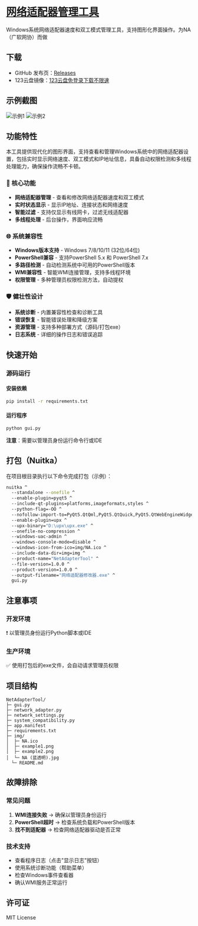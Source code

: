 # [网络适配器管理工具](https://github.com/CurtisYan/NetAdapterTool)

Windows系统网络适配器速度和双工模式管理工具，支持图形化界面操作。为NA（广软网协）而做

## 下载
- GitHub 发布页：[Releases](https://github.com/CurtisYan/NetAdapterTool/releases)
- 123云盘镜像：[123云盘免登录下载不限速](https://www.123912.com/s/S20tjv-yXVsd)

## 示例截图
 
![示例1](img/example1.png) ![示例2](img/example2.png)
 
## 功能特性

本工具提供现代化的图形界面，支持查看和管理Windows系统中的网络适配器设置，包括实时显示网络速度、双工模式和IP地址信息，具备自动权限检测和多线程处理能力，确保操作流畅不卡顿。

### 🔧 核心功能
- **网络适配器管理** - 查看和修改网络适配器速度和双工模式
- **实时状态显示** - 显示IP地址、连接状态和网络速度
- **智能过滤** - 支持仅显示有线网卡，过滤无线适配器
- **多线程处理** - 后台操作，界面响应流畅

### 🌐 系统兼容性
- **Windows版本支持** - Windows 7/8/10/11 (32位/64位)
- **PowerShell兼容** - 支持PowerShell 5.x 和 PowerShell 7.x
- **多路径检测** - 自动检测系统中可用的PowerShell版本
- **WMI兼容性** - 智能WMI连接管理，支持多线程环境
- **权限管理** - 多种管理员权限检测方法，自动提权

### 🛡️ 健壮性设计
- **系统诊断** - 内置兼容性检查和诊断工具
- **错误恢复** - 智能错误处理和降级方案
- **资源管理** - 支持多种部署方式（源码/打包exe）
- **日志系统** - 详细的操作日志和错误追踪

## 快速开始

### 源码运行

#### 安装依赖
```bash
pip install -r requirements.txt
```

#### 运行程序
```bash
python gui.py
```

**注意**：需要以管理员身份运行命令行或IDE

## 打包（Nuitka）

在项目根目录执行以下命令完成打包（示例）：

```bat
nuitka ^
  --standalone --onefile ^
  --enable-plugin=pyqt5 ^
  --include-qt-plugins=platforms,imageformats,styles ^
  --python-flag=-OO ^
  --nofollow-import-to=PyQt5.QtQml,PyQt5.QtQuick,PyQt5.QtWebEngineWidgets,PyQt5.QtWebKit,PyQt5.QtMultimedia,PyQt5.QtNetwork,PyQt5.QtSql,PyQt5.QtPrintSupport,tkinter,matplotlib,numpy,pandas ^
  --enable-plugin=upx ^
  --upx-binary="D:\upx\upx.exe" ^
  --onefile-no-compression ^
  --windows-uac-admin ^
  --windows-console-mode=disable ^
  --windows-icon-from-ico=img/NA.ico ^
  --include-data-dir=img=img ^
  --product-name="NetAdapterTool" ^
  --file-version=1.0.0 ^
  --product-version=1.0.0 ^
  --output-filename="网络适配器修改器.exe" ^
  gui.py
```

## 注意事项

### 开发环境
❗ 以管理员身份运行Python脚本或IDE

### 生产环境  
✅ 使用打包后的exe文件，会自动请求管理员权限

## 项目结构

```text
NetAdapterTool/
├─ gui.py
├─ network_adapter.py
├─ network_settings.py
├─ system_compatibility.py
├─ app.manifest
├─ requirements.txt
├─ img/
│  ├─ NA.ico
│  ├─ example1.png
│  ├─ example2.png
│  └─ NA (蓝透明).jpg
  └─ README.md
```
 
## 故障排除

### 常见问题
1. **WMI连接失败** → 确保以管理员身份运行
2. **PowerShell超时** → 检查系统负载和PowerShell版本
3. **找不到适配器** → 检查网络适配器驱动是否正常

### 技术支持
- 查看程序日志（点击"显示日志"按钮）
- 使用系统诊断功能（帮助菜单）
- 检查Windows事件查看器
- 确认WMI服务正常运行

## 许可证

MIT License
